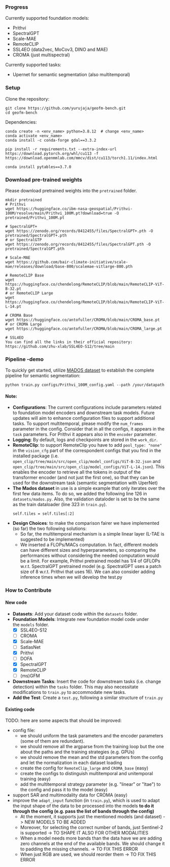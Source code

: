 
### Progress
Currently supported foundation models:
- Prithvi
- SpectralGPT
- Scale-MAE
- RemoteCLIP 
- SSL4EO (data2vec, MoCov3, DINO and MAE)
- CROMA (just multispectral)

Currently supported tasks:
- Upernet for semantic segmentation (also multitemporal)

### Setup
Clone the repository:
```
git clone https://github.com/yurujaja/geofm-bench.git
cd geofm-bench
```
Dependencies:
```
conda create -n <env_name> python=3.8.12  # change <env_name> 
conda activate <env_name> 
conda install -c conda-forge gdal==3.3.2 

pip install -r requirements.txt --extra-index-url https://download.pytorch.org/whl/cu113 -f https://download.openmmlab.com/mmcv/dist/cu113/torch1.11/index.html

conda install pytables==3.7.0
```
### Download pre-trained weights
Please download pretrained weights into the `pretrained` folder.
```
mkdir pretrained
# Prithvi
wget https://huggingface.co/ibm-nasa-geospatial/Prithvi-100M/resolve/main/Prithvi_100M.pt?download=true -O pretrained/Prithvi_100M.pt

# SpectralGPT+ 
wget https://zenodo.org/records/8412455/files/SpectralGPT+.pth -O pretrained/SpectralGPT+.pth
# or SpectralGTP
wget https://zenodo.org/records/8412455/files/SpectralGPT.pth -O pretrained/SpectralGPT.pth

# Scale-MAE
wget https://github.com/bair-climate-initiative/scale-mae/releases/download/base-800/scalemae-vitlarge-800.pth

# RemoteCLIP Base
wget https://huggingface.co/chendelong/RemoteCLIP/blob/main/RemoteCLIP-ViT-B-32.pt
# or RemoteCLIP Large
wget https://huggingface.co/chendelong/RemoteCLIP/blob/main/RemoteCLIP-ViT-L-14.pt

# CROMA Base
wget https://huggingface.co/antofuller/CROMA/blob/main/CROMA_base.pt
# or CROMA Large
wget https://huggingface.co/antofuller/CROMA/blob/main/CROMA_large.pt

# SSL4EO
You can find all the links in their official repository: https://github.com/zhu-xlab/SSL4EO-S12/tree/main
```

### Pipeline -demo
To quickly get started, utilize [MADOS dataset](https://zenodo.org/records/10664073) to establish the complete pipeline for semantic segmentation:
```
python train.py configs/Prithvi_100M_config.yaml --path /your/datapath
```
#### Note:
- **Configurations**: The current configurations include parameters related to foundation model encoders and downstream task models. Future updates will aim to enhance configuration files to support additional tasks. To support multitemporal, please modify the `num_frames` parameter in the config. Consider that in all the configs, it appears in the `task` parameters. For Prithvi it appears also in the `encoder` parameter.
- **Logging**: By default, logs and checkpoints are stored in the `work_dir`.
- **RemoteClip**: to support RemoteClip you have to add `pool_type: "none"` in the `vision_cfg` part of the correspondent configs that you find in the installed package (i.e. `open_clip/tree/main/src/open_clip/model_configs/ViT-B-32.json` and `open_clip/tree/main/src/open_clip/model_configs/ViT-L-14.json`). This enables the encoder to retrieve all the tokens in output of the transformer encoder (and not just the first one), so that they can be used for the downstream task (semantic segmentation with UperNet)
- **The Mados dataset** in use is a simple example that only iterates over the first few data items. To do so, we added the following line 126 in `datasets/mados.py`. Also, the validation dataloder is set to be the same as the train dataloader (line 323 in `train.py`).
    ```
    self.tiles = self.tiles[:2]
    ```
- **Design Choices**: to make the comparison fairer we have implemented (so far) the two following solutions: 
    - So far, the multitemporal mechanism is a simple linear layer (L-TAE is suggested to be implemented)
    - We inserted a FLOPs/MACs computation. In fact, different models can have different sizes and hyperparameters, so comparing the performances without considering the needed computation would be a limit. For example, Prithvi pretrained model has 1/4 of GFLOPs w.r.t. SpectralGPT pretrained model (e.g. SpectralGPT uses a patch size of 8 w.r.t. Prithvi that uses 16). We can also consider adding inference times when we will develop the test.py
    
###  How to Contribute

#### New code
- **Datasets**: Add your dataset code within the `datasets` folder.
- **Foundation Models**: Integrate new foundation model code under the `models` folder.
  - [X] SSL4EO-S12
  - [ ] CROMA
  - [X] Scale-MAE
  - [ ] SatlasNet
  - [X] Prithvi
  - [ ] DOFA
  - [X] SpectralGPT
  - [X] RemoteCLIP
  - [ ] (ms)GFM
- **Downstream Tasks**: Insert the code for downstream tasks (i.e. change detection) within the `tasks` folder. This may also necessitate modifications to `train.py` to accommodate new tasks.
- **Add the Test**: Create a `test.py`, following a similar structure of `train.py`

#### Existing code

TODO: here are some aspects that should be improved:
- config file: 
    - we should uniform the task parameters and the encoder parameters (some of them are redundant). 
    - we should remove all the argparse from the training loop but the one about the paths and the training strategies (e.g. GPUs)
    - we should remove the mean and the std parameters from the config and let the normalization in each dataset loading
    - create the config for `RemoteClip_large` and `CROMA_base` (easy)
    - create the configs to distinguish multitemporal and unitemporal training (easy)
    - add the multitemporal strategy parameter (e.g. "linear" or "ltae") to the config and pass it to the model (easy)
- support SAR and multimodality data for CROMA (easy)
- improve the `adapt_input` function (in `train.py`), which is used to adapt the input shape of the data to be processed into the models **to do it through the config (e.g. pass the list of bands through the config)** 
    - At the moment, it supports just the mentioned models (and dataset) -> NEW MODELS TO BE ADDED
    - Moreover, for selecting the correct number of bands, just Sentinel-2 is supported -> TO SHAPE IT ALSO FOR OTHER MODALITIES
    - When a model needs more bands than the data have we are adding zero channels at the end of the available bands. We should change it to padding the missing channels. -> TO FIX THIS ERROR
    - When just RGB are used, we should reorder them -> TO FIX THIS ERROR

